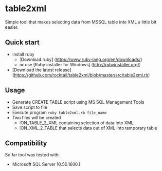 table2xml
=========

Simple tool that makes selecting data from MSSQL table into XML a little bit easier.

## Quick start

- Install ruby
  - [Download ruby] (https://www.ruby-lang.org/en/downloads/)
  - or use [Ruby installer for Windows] (http://rubyinstaller.org/)
- [Download the latest release] (https://github.com/rocktail/table2xml/blob/master/src/table2xml.rb)

## Usage

- Generate CREATE TABLE script using MS SQL Management Tools
- Save script to file
- Execute program `ruby table2xml.rb file_name`
- Two files will be created
  - ION_TABLE_2_XML containing selection of data into XML
  - ION_XML_2_TABLE that selects data out of XML into temporary table

## Compatibility

So far tool was tested with:

- Microsoft SQL Server 10.50.1600.1
